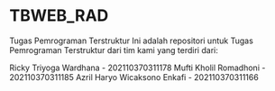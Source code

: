 # TBWEB_RAD

Tugas Pemrograman Terstruktur
Ini adalah repositori untuk Tugas Pemrograman Terstruktur dari tim kami yang terdiri dari:

Ricky Triyoga Wardhana - 202110370311178
Mufti Kholil Romadhoni - 202110370311185
Azril Haryo Wicaksono Enkafi - 202110370311166
